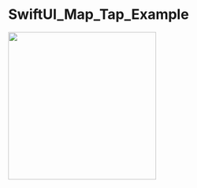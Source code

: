 # SwiftUI_Map_Tap_Example

<img src="https://github.com/katafuchix/SwiftUI_Map_Tap_Example/assets/6063541/190859d5-193b-4072-94eb-580acb9ac9ed" width="300">
